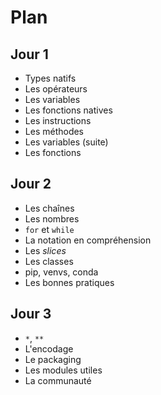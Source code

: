 # Plan

## Jour 1

- Types natifs
- Les opérateurs
- Les variables
- Les fonctions natives
- Les instructions
- Les méthodes
- Les variables (suite)
- Les fonctions

## Jour 2

- Les chaînes
- Les nombres
- `for` et `while`
- La notation en compréhension
- Les *slices*
- Les classes
- pip, venvs, conda
- Les bonnes pratiques

## Jour 3

- `*`, `**`
- L'encodage
- Le packaging
- Les modules utiles
- La communauté
